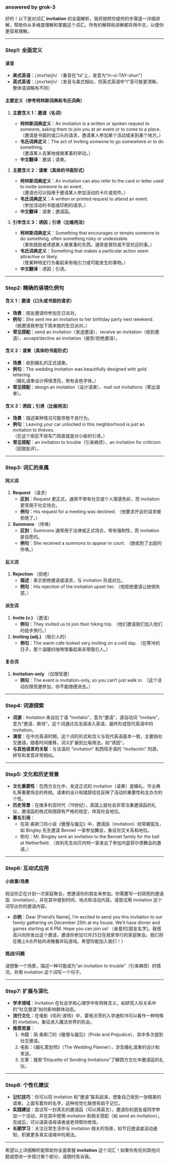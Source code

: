 ### answered by grok-3
好的！以下是对词汇 **invitation** 的全面解析，我将按照你提供的步骤逐一详细讲解，帮助你从多维度理解和掌握这个词汇。所有的解释和讲解都将用中文，以便你更容易理解。

---

### Step1: 全面定义

#### 读音
- **美式英语**：/ˌɪnvɪˈteɪʃn/ （重音在“ta”上，发音为“in-vi-TAY-shun”）
- **英式英语**：/ˌɪnvɪˈteɪʃn/ （发音与美式相似，但英式英语中“t”音可能更清晰，整体语调略有不同）

#### 主要定义（参考柯林斯词典和韦氏词典）
1. **主要含义 1：邀请（名词）**
   - **柯林斯词典定义**：An invitation is a written or spoken request to someone, asking them to join you at an event or to come to a place.  
     （邀请是书面的或口头的请求，邀请某人参加某个活动或来到某个地方。）
   - **韦氏词典定义**：The act of inviting someone to go somewhere or to do something.  
     （邀请某人去某地或做某事的举动。）
   - **中文翻译**：邀请；请柬。

2. **主要含义 2：请柬（具体的书面形式）**
   - **柯林斯词典定义**：An invitation can also refer to the card or letter used to invite someone to an event.  
     （邀请也可以指用于邀请某人参加活动的卡片或信件。）
   - **韦氏词典定义**：A written or printed request to attend an event.  
     （参加活动的书面或印刷的请求。）
   - **中文翻译**：请柬；邀请函。

3. **引申含义 3：诱因；引诱（比喻用法）**
   - **柯林斯词典定义**：Something that encourages or tempts someone to do something, often something risky or undesirable.  
     （某些鼓励或诱惑某人做某事的东西，通常是冒险或不受欢迎的事。）
   - **韦氏词典定义**：Something that makes a particular action seem attractive or likely.  
     （使某种特定行为看起来有吸引力或可能发生的事物。）
   - **中文翻译**：诱因；引诱。

---

### Step2: 精确的语境化例句

#### 含义 1：邀请（口头或书面的请求）
- **场景**：朋友邀请你参加生日派对。
- **例句**：She sent me an invitation to her birthday party next weekend.  
  （她邀请我参加下周末她的生日派对。）
- **常见搭配**：send an invitation（发送邀请）、receive an invitation（收到邀请）、accept/decline an invitation（接受/拒绝邀请）。

#### 含义 2：请柬（具体的书面形式）
- **场景**：收到婚礼的正式请柬。
- **例句**：The wedding invitation was beautifully designed with gold lettering.  
  （婚礼请柬设计得很漂亮，带有金色字体。）
- **常见搭配**：design an invitation（设计请柬）、mail out invitations（寄出请柬）。

#### 含义 3：诱因；引诱（比喻用法）
- **场景**：描述某种情况可能导致不良行为。
- **例句**：Leaving your car unlocked in this neighborhood is just an invitation to thieves.  
  （在这个街区不锁车门简直就是对小偷的引诱。）
- **常见搭配**：an invitation to trouble（引来麻烦）、an invitation for criticism（招致批评）。

---

### Step3: 词汇的亲属

#### 同义词
1. **Request** （请求）
   - **区别**：Request 更正式，通常不带有社交或个人情感色彩，而 invitation 更常用于社交场合。
   - **例句**：His request for a meeting was declined. （他要求开会的请求被拒绝了。）
2. **Summons** （传唤）
   - **区别**：Summons 通常用于法律或正式场合，带有强制性，而 invitation 是自愿的。
   - **例句**：She received a summons to appear in court. （她收到了出庭的传唤。）

#### 反义词
1. **Rejection** （拒绝）
   - **描述**：表示拒绝邀请或请求，与 invitation 形成对比。
   - **例句**：His rejection of the invitation upset her. （他拒绝邀请让她很失望。）

#### 派生词
1. **Invite (v.)** （邀请）
   - **例句**：They invited us to join their hiking trip. （他们邀请我们加入他们的徒步旅行。）
2. **Inviting (adj.)** （吸引人的）
   - **例句**：The warm cafe looked very inviting on a cold day. （在寒冷的日子，那个温暖的咖啡馆看起来非常吸引人。）

#### 复合词
1. **Invitation-only** （仅限受邀）
   - **例句**：The event is invitation-only, so you can’t just walk in. （这个活动仅限受邀参加，你不能随便进去。）

---

### Step4: 词源探索
- **词源**：Invitation 来自拉丁语 “invitatio”，意为“邀请”，源自动词 “invitare”，意为“邀请、款待”。这个词通过古法语进入英语，最终形成现代英语中的 invitation。
- **演变**：在中古英语时期，这个词的形式和含义与现代英语基本一致，主要指社交邀请。随着时间推移，词义扩展到比喻用法，如“诱因”。
- **与其他语言的关联**：与法语的 “invitation” 和西班牙语的 “invitación” 同源，拼写和发音非常相似。

---

### Step5: 文化和历史背景
- **文化重要性**：在西方文化中，发送正式的 invitation（请柬）是婚礼、毕业典礼等重要场合的传统。请柬的设计和措辞往往反映了活动的重要性和主办方的个性。
- **历史背景**：在维多利亚时代（19世纪），英国上层社会非常注重邀请函的礼仪，邀请函的格式和措辞有严格的规定，体现社会地位。
- **著名引用**：
  - 在简·奥斯汀的小说《傲慢与偏见》中，邀请函（invitation）经常被提及，如 Bingley 先生邀请 Bennet 一家参加舞会，象征社交关系和地位。
  - 例句：Mr. Bingley sent an invitation to the Bennet family for the ball at Netherfield. （宾利先生向贝内特一家发出了参加内瑟菲尔德舞会的邀请。）

---

### Step6: 互动式应用
#### 小故事/场景
假设你正在计划一次家庭聚会，想邀请你的朋友来参加。你需要写一封简短的邀请函（invitation），并在其中提到时间、地点和活动内容。请尝试用 invitation 这个词写出你的邀请内容。
- **示例**：Dear [Friend’s Name], I’m excited to send you this invitation to our family gathering on December 25th at my house. We’ll have dinner and games starting at 6 PM. Hope you can join us! （亲爱的[朋友名字]，我很高兴向你发出这个邀请，邀请你参加12月25日在我家举行的家庭聚会。我们将在晚上6点开始共进晚餐并玩游戏。希望你能加入我们！）

#### 挑战/问题
请想象一个场景，描述一种可能成为“an invitation to trouble”（引来麻烦）的情况，并用 invitation 这个词写一个句子。

---

### Step7: 扩展与深化
- **学术领域**：Invitation 在社会学和心理学中有特殊含义，如研究人际关系中的“社交邀请”如何影响群体动态。
- **流行文化**：在电影《哈利·波特》中，霍格沃茨的入学通知书可以看作一种特殊的 invitation，象征进入魔法世界的机会。
- **推荐资源**：
  1. 书籍：简·奥斯汀的《傲慢与偏见》（Pride and Prejudice），其中多次提到社交邀请。
  2. 电影：《婚礼策划师》（The Wedding Planner），涉及婚礼请柬的设计和发送。
  3. 文章：搜索“Etiquette of Sending Invitations”了解西方文化中邀请函的礼仪。

---

### Step8: 个性化建议
- **记忆技巧**：你可以将 invitation 和“邀请”联系起来，想象自己收到一张精美的请柬，上面写着你的名字，这种视觉化联想有助于记忆。
- **实践建议**：尝试写一封真实的邀请函（可以用英文），邀请你的朋友或同学参加一个活动，并在其中使用 invitation 和相关搭配（如 send an invitation）。完成后，可以请英语母语者或老师帮你修改。
- **长期学习**：关注日常生活中与 invitation 相关的场景，如节日邀请或活动通知，积累更多真实语境中的用法。

---

希望以上详细解析能帮助你全面掌握 **invitation** 这个词汇！如果你有任何其他问题或想进一步探讨某个部分，请随时告诉我。